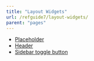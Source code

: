 ```yaml
---
title: "Layout Widgets"
url: /refguide7/layout-widgets/
parent: "pages"
---
```



*   [Placeholder](/refguide7/placeholder/)
*   [Header](/refguide7/header/)
*   [Sidebar toggle button](/refguide7/sidebar-toggle-button/)
